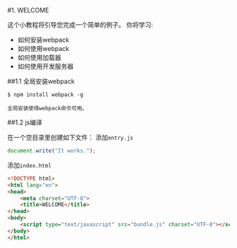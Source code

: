 #1. WELCOME

这个小教程将引导您完成一个简单的例子。
你将学习:
* 如何安装webpack
* 如何使用webpack
* 如何使用加载器
* 如何使用开发服务器

##1.1 全局安装webpack

```shell
$ npm install webpack -g
```
    全局安装使得webpack命令可用。

##1.2 js编译

在一个空目录里创建如下文件：
添加`entry.js`

```js
document.write("It works.");
```

添加`index.html`

```html
<!DOCTYPE html>
<html lang="en">
<head>
    <meta charset="UTF-8">
    <title>WELCOME</title>
</head>
<body>
    <script type="text/javascript" src="bundle.js" charset="UTF-8"></script>
</body>
</html>    
``` 